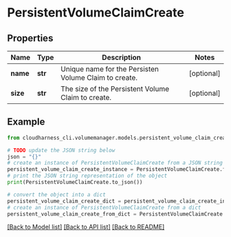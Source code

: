 # PersistentVolumeClaimCreate


## Properties

Name | Type | Description | Notes
------------ | ------------- | ------------- | -------------
**name** | **str** | Unique name for the Persisten Volume Claim to create. | [optional] 
**size** | **str** | The size of the Persistent Volume Claim to create. | [optional] 

## Example

```python
from cloudharness_cli.volumemanager.models.persistent_volume_claim_create import PersistentVolumeClaimCreate

# TODO update the JSON string below
json = "{}"
# create an instance of PersistentVolumeClaimCreate from a JSON string
persistent_volume_claim_create_instance = PersistentVolumeClaimCreate.from_json(json)
# print the JSON string representation of the object
print(PersistentVolumeClaimCreate.to_json())

# convert the object into a dict
persistent_volume_claim_create_dict = persistent_volume_claim_create_instance.to_dict()
# create an instance of PersistentVolumeClaimCreate from a dict
persistent_volume_claim_create_from_dict = PersistentVolumeClaimCreate.from_dict(persistent_volume_claim_create_dict)
```
[[Back to Model list]](../README.md#documentation-for-models) [[Back to API list]](../README.md#documentation-for-api-endpoints) [[Back to README]](../README.md)


